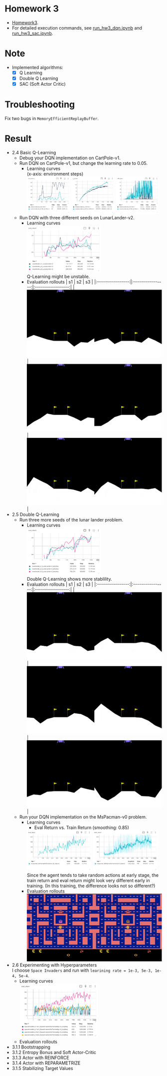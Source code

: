 # Homework 3
* [Homework3].
* For detailed execution commands, see [run_hw3_dqn.ipynb] and [run_hw3_sac.ipynb].

# Note
* Implemented algorithms:
  * [x] Q Learning
  * [x] Double Q Learning
  * [x] SAC (Soft Actor Critic)

# Troubleshooting
Fix two bugs in `MemoryEfficientReplayBuffer`.

# Result
* 2.4 Basic Q-Learning
  * Debug your DQN implementation on CartPole-v1.
  * Run DQN on CartPole-v1, but change the learning rate to 0.05.
    * Learning curves  
      (x-axis: environment steps)
      <div>
       <img src="results/dqn_cartpole eval.png" width="32%" />
       <img src="results/dqn_cartpole qvalue.png" width="32%" />
       <img src="results/dqn_cartpole critic loss.png" width="32%" />
      </div>
  * Run DQN with three different seeds on LunarLander-v2.
    * Learning curves
      <div>
       <img src="results/dqn_lunarlander.png" width="55%" />
      </div>
      Q-Learning might be unstable.
    * Evaluation rollouts
      | s1               | s2               | s3                |
      |:----------------:|:----------------:|:-----------------:|
      |![lunarlander_s1] |![lunarlander_s2] |![lunarlander_s3]  |
* 2.5 Double Q-Learning
  * Run three more seeds of the lunar lander problem.
    * Learning curves
      <div>
       <img src="results/dqn_lunarlander_doubleq.png" width="55%" />
      </div>
      Double Q-Learning shows more stablility.
    * Evaluation rollouts
      | s1               | s2               | s3                |
      |:----------------:|:----------------:|:-----------------:|
      |![doubleq_lunarlander_s1] |![doubleq_lunarlander_s2] |![doubleq_lunarlander_s3]  |
  * Run your DQN implementation on the MsPacman-v0 problem.
    * Learning curves
      * Eval Return vs. Train Return (smoothing: 0.85)
      <div>
       <img src="results/dqn_mspacman eval return.png" width="48%" />
       <img src="results/dqn_mspacman train return.png" width="48%" />
      </div>
      Since the agent tends to take random actions at early stage, the train return and eval return might look very different early in training. (In this training, the difference looks not so different?)
    * Evaluation rollouts  
      ![mspacman]
* 2.6 Experimenting with Hyperparameters  
  I choose `Space Invaders` and run with `learining rate = 1e-3, 5e-3, 1e-4, 5e-4`.
  * Learning curves
    <div>
     <img src="results/dqn_space invaders.png" width="55%" />
    </div>
  * Evaluation rollouts
* 3.1.1 Bootstrapping
* 3.1.2 Entropy Bonus and Soft Actor-Critic
* 3.1.3 Actor with REINFORCE
* 3.1.4 Actor with REPARAMETRIZE
* 3.1.5 Stabilizing Target Values




[Homework3]: https://rail.eecs.berkeley.edu/deeprlcourse/deeprlcourse/static/homeworks/hw3.pdf
[run_hw3_dqn.ipynb]: run_hw3_dqn.ipynb
[run_hw3_sac.ipynb]: run_hw3_sac.ipynb
[lunarlander_s1]: results/dqn_lunarlander_s1.gif
[lunarlander_s2]: results/dqn_lunarlander_s2.gif
[lunarlander_s3]: results/dqn_lunarlander_s3.gif
[doubleq_lunarlander_s1]: results/doubleq_lunarlander_s1.gif
[doubleq_lunarlander_s2]: results/doubleq_lunarlander_s2.gif
[doubleq_lunarlander_s3]: results/doubleq_lunarlander_s3.gif
[mspacman]: results/doubleq_mspacman.gif
